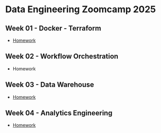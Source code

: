 # Data Engineering Zoomcamp 2025

## Week 01 - Docker - Terraform

- [Homework](./week01-docker-terraform/homework.md)


## Week 02 - Workflow Orchestration

- Homework


## Week 03 - Data Warehouse

- [Homework](./week03-data-warehouse/homework.md)


## Week 04 - Analytics Engineering

- [Homework](./week04-analytics-engineering/homework.md)
